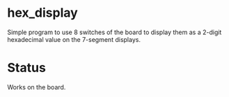 # hex_display


Simple program to use 8 switches of the board to display them as a 2-digit hexadecimal value on the 7-segment displays.

# Status

Works on the board.
